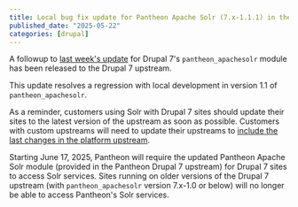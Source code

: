 ```yaml
---
title: Local bug fix update for Pantheon Apache Solr (7.x-1.1.1) in the Drupal 7 upstream
published_date: "2025-05-22"
categories: [drupal]
---
```


A followup to [last week's update](/release-notes/2025/05/drops-7-solr-update) for Drupal 7's `pantheon_apachesolr` module has been released to the Drupal 7 upstream.

This update resolves a regression with local development in version 1.1 of `pantheon_apachesolr`.

As a reminder, customers using Solr with Drupal 7 sites should update their sites to the latest version of the upstream as soon as possible. Customers with custom upstreams will need to update their upstreams to [include the last changes in the platform upstream](https://github.com/pantheon-systems/drops-7/compare/7.103.3...7.103.5).

Starting June 17, 2025, Pantheon will require the updated Pantheon Apache Solr module (provided in the Pantheon Drupal 7 upstream) for Drupal 7 sites to access Solr services. Sites running on older versions of the Drupal 7 upstream (with `pantheon_apachesolr` version 7.x-1.0 or below) will no longer be able to access Pantheon's Solr services.